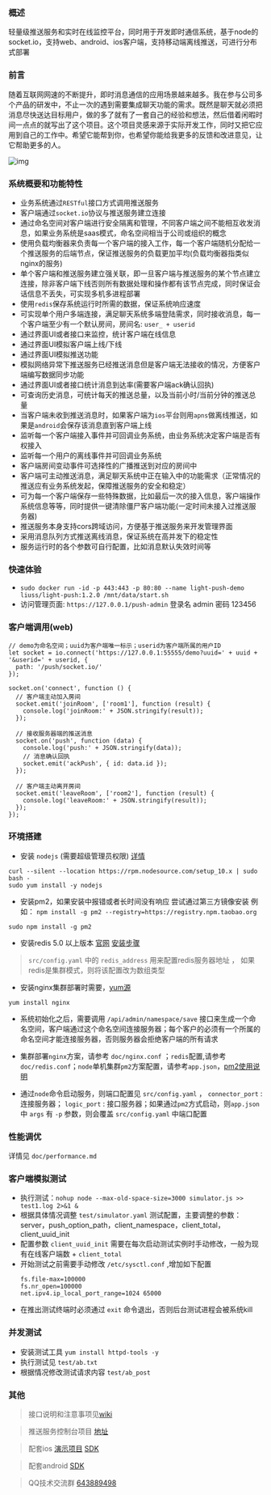 ### 概述
轻量级推送服务和实时在线监控平台，同时用于开发即时通信系统，基于node的socket.io，支持web、android、ios客户端，支持移动端离线推送，可进行分布式部署

### 前言
随着互联网网速的不断提升，即时消息通信的应用场景越来越多。我在参与公司多个产品的研发中，不止一次的遇到需要集成聊天功能的需求。既然是聊天就必须把消息尽快送达目标用户，做的多了就有了一套自己的经验和想法，然后借着闲暇时间一点点的就写出了这个项目。这个项目灵感来源于实际开发工作，同时又把它应用到自己的工作中。希望它能帮到你，也希望你能给我更多的反馈和改进意见，让它帮助更多的人。

![img](https://github.com/liutian/light-push/raw/master/assets/demo.gif)


### 系统概要和功能特性
- 业务系统通过`RESTful`接口方式调用推送服务
- 客户端通过`socket.io`协议与推送服务建立连接
- 通过命名空间对客户端进行安全隔离和管理，不同客户端之间不能相互收发消息，如果业务系统是saas模式，命名空间相当于公司或组织的概念
- 使用负载均衡器来负责每一个客户端的接入工作，每一个客户端随机分配给一个推送服务的后端节点，保证推送服务的负载更加平均(负载均衡器指类似nginx的服务)
- 单个客户端和推送服务建立强关联，即一旦客户端与推送服务的某个节点建立连接，除非客户端下线否则所有数据处理和操作都有该节点完成，同时保证会话信息不丢失，可实现多机多进程部署
- 使用`redis`保存系统运行时所需的数据，保证系统响应速度
- 可实现单个用户多端连接，满足聊天系统多端登陆需求，同时接收消息，每一个客户端至少有一个默认房间，房间名: `user_ + userid`
- 通过界面UI或者接口来监控，统计客户端在线信息
- 通过界面UI模拟客户端上线/下线
- 通过界面UI模拟推送功能
- 模拟网络异常下推送服务已经推送消息但是客户端无法接收的情况，方便客户端编写数据同步功能
- 通过界面UI或者接口统计消息到达率(需要客户端ack确认回执)
- 可查询历史消息，可统计每天的推送总量，以及当前小时/当前分钟的推送总量
- 当客户端未收到推送消息时，如果客户端为`ios`平台则用`apns`做离线推送，如果是`android`会保存该消息直到客户端上线
- 监听每一个客户端接入事件并可回调业务系统，由业务系统决定客户端是否有权接入
- 监听每一个用户的离线事件并可回调业务系统
- 客户端房间变动事件可选择性的广播推送到对应的房间中
- 客户端可主动推送消息，满足聊天系统中正在输入中的功能需求（正常情况的推送应有业务系统发起，保障推送服务的安全和稳定）
- 可为每一个客户端保存一些特殊数据，比如最后一次的接入信息，客户端操作系统信息等等，同时提供一键清除僵尸客户端功能(一定时间未接入过推送服务器)
- 推送服务本身支持cors跨域访问，方便基于推送服务来开发管理界面
- 采用消息队列方式推送离线消息，保证系统在高并发下的稳定性
- 服务运行时的各个参数可自行配置，比如消息默认失效时间等

### 快速体验
- `sudo docker run -id -p 443:443 -p 80:80 --name light-push-demo liuss/light-push:1.2.0 /mnt/data/start.sh`
- 访问管理页面: `https://127.0.0.1/push-admin` 登录名 admin 密码 123456

### 客户端调用(web)
```
// demo为命名空间；uuid为客户端唯一标示；userid为客户端所属的用户ID
let socket = io.connect('https://127.0.0.1:55555/demo?uuid=' + uuid + '&userid=' + userid, {
  path: '/push/socket.io/'
});

socket.on('connect', function () {
  // 客户端主动加入房间
  socket.emit('joinRoom', ['room1'], function (result) {
    console.log('joinRoom:' + JSON.stringify(result));
  });

  // 接收服务器端的推送消息
  socket.on('push', function (data) {
    console.log('push:' + JSON.stringify(data));
    // 消息确认回执
    socket.emit('ackPush', { id: data.id });
  });

  // 客户端主动离开房间
  socket.emit('leaveRoom', ['room2'], function (result) {
    console.log('leaveRoom:' + JSON.stringify(result));
  });
});
```


### 环境搭建
- 安装 `nodejs` (需要超级管理员权限) [详情](https://nodejs.org/en/download/package-manager/#freebsd-and-openbsd)
```
curl --silent --location https://rpm.nodesource.com/setup_10.x | sudo bash -
sudo yum install -y nodejs
```
- 安装pm2，如果安装中报错或者长时间没有响应 尝试通过第三方镜像安装 例如： `npm install -g pm2 --registry=https://registry.npm.taobao.org`
```
sudo npm install -g pm2
```
- 安装redis 5.0 以上版本 [官网](http://redis.io/download) [安装步骤](http://blog.csdn.net/zhenzhendeblog/article/details/52161515)
>`src/config.yaml` 中的 `redis_address` 用来配置redis服务器地址 ， 如果redis是集群模式，则将该配置改为数组类型
- 安装nginx集群部署时需要，[yum源](http://nginx.org/en/linux_packages.html#RHEL-CentOS)
```
yum install nginx
```
- 系统初始化之后，需要调用 `/api/admin/namespace/save` 接口来生成一个命名空间，客户端通过这个命名空间连接服务器；每个客户的必须有一个所属的命名空间才能连接服务器，否则服务器会拒绝客户端的所有请求

- 集群部署`nginx`方案，请参考 `doc/nginx.conf` ；`redis`配置,请参考 `doc/redis.conf`；`node`单机集群`pm2`方案配置，请参考`app.json`，[pm2使用说明](https://github.com/Unitech/pm2)

- 通过`node`命令启动服务，则端口配置见 `src/config.yaml` ， `connector_port` : 连接服务器； `logic_port` : 接口服务器；如果通过`pm2`方式启动，则`app.json` 中 `args` 有 `-p` 参数，则会覆盖 `src/config.yaml` 中端口配置

### 性能调优
详情见 `doc/performance.md`

### 客户端模拟测试
- 执行测试：`nohup node --max-old-space-size=3000 simulator.js >> test1.log 2>&1 &`
- 根据具体情况调整 `test/simulator.yaml` 测试配置，主要调整的参数：server，push_option_path，client_namespace，client_total，client_uuid_init
- 配置参数 `client_uuid_init` 需要在每次启动测试实例时手动修改，一般为现有在线客户端数 + `client_total`
- 开始测试之前需要手动修改 `/etc/sysctl.conf` ,增加如下配置
  ```
  fs.file-max=100000
  fs.nr_open=100000
  net.ipv4.ip_local_port_range=1024 65000
  ```
- 在推出测试终端时必须通过 `exit` 命令退出，否则后台测试进程会被系统kill

### 并发测试
- 安装测试工具 `yum install httpd-tools -y`
- 执行测试见 `test/ab.txt`
- 根据情况修改测试请求内容 `test/ab_post`

### 其他

> 接口说明和注意事项见[wiki](https://github.com/liutian/light-push/wiki)

> 推送服务控制台项目 [地址](https://github.com/liutian/light-push-admin)

> 配套ios [演示项目](https://github.com/visionetwsk/WSK_iOS_SDK_Demo) [SDK](https://github.com/visionetwsk/WSK_iOS_SDK)

> 配套android [SDK](https://bintray.com/visionetwsk/wskcss/wsk_sdk/1.1.1)

> QQ技术交流群 [643889498](https://jq.qq.com/?_wv=1027&k=5WHk8ay)
